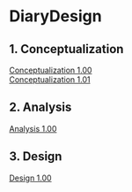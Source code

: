 # DiaryDesign

## 1. Conceptualization 
[Conceptualization 1.00](https://drive.google.com/file/d/129-2vmU9oWwMxaxyjHjcU-xALXWTBAdb/view?usp=sharing)
<br/>
[Conceptualization 1.01](https://drive.google.com/file/d/1DY2U6ftQAiMHqgCu96fvIKl9heucwhsX/view?usp=sharing)
## 2. Analysis
[Analysis 1.00](https://drive.google.com/file/d/1xIklBkH5BQ59SZcM9_NYsVYCG-Es9PJL/view?usp=sharing)
## 3. Design
[Design 1.00](https://drive.google.com/file/d/1QKjr-xIh0opm9Za9bSfsgYY3cA-t0V9F/view?usp=sharing)
